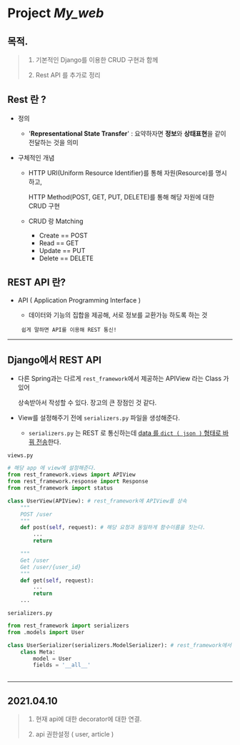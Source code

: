 # Project  *My_web*



## 목적.

> 1. 기본적인 Django를 이용한 CRUD 구현과 함께
>
> 2. Rest API 를 추가로 정리





## Rest 란 ?

- 정의

  - '**Representational State Transfer**' : 요약하자면 **정보**와 **상태표현**을 같이 전달하는 것을 의미

- 구체적인 개념

  - HTTP URI(Uniform Resource Identifier)를 통해 자원(Resource)를 명시하고,

    HTTP Method(POST, GET, PUT, DELETE)를 통해 해당 자원에 대한 CRUD 구현

  - CRUD 랑 Matching

    - Create == POST
    - Read == GET
    - Update == PUT
    - Delete == DELETE



## REST API 란?

- API ( Application Programming Interface )

  - 데이터와 기능의 집합을 제공해, 서로 정보를 교환가능 하도록 하는 것

  ` 쉽게 말하면 API를 이용해 REST 통신!` 



---



## Django에서 REST API 

- 다른 Spring과는 다르게 `rest_framework`에서 제공하는 APIView 라는 Class 가 있어 

  상속받아서 작성할 수 있다. 장고의 큰 장점인 것 같다.

- View를 설정해주기 전에 `serializers.py` 파일을 생성해준다. 

  - `serializers.py` 는 REST 로 통신하는데 <u>data 를 `dict ( json )` 형태로 바꿔 전송</u>한다.  

`views.py`

```python
# 해당 app 에 view에 설정해준다.
from rest_framework.views import APIView
from rest_framework.response import Response
from rest_framework import status

class UserView(APIView): # rest_framework에 APIView를 상속
    """
    POST /user
    """
    def post(self, request): # 해당 요청과 동일하게 함수이름을 짓는다. 
        ...
        return 

    """
    Get /user
    Get /user/{user_id}
    """
    def get(self, request):
        ...
        return
    ...
```





`serializers.py`

```python
from rest_framework import serializers   
from .models import User

class UserSerializer(serializers.ModelSerializer): # rest_framework에서 serializers 를 상속받아 구현
    class Meta:
        model = User
        fields = '__all__'
        
```



---

## 2021.04.10

> 1. 현재 api에 대한 decorator에 대한 연결.
>
> 2. api 권한설정 ( user, article )